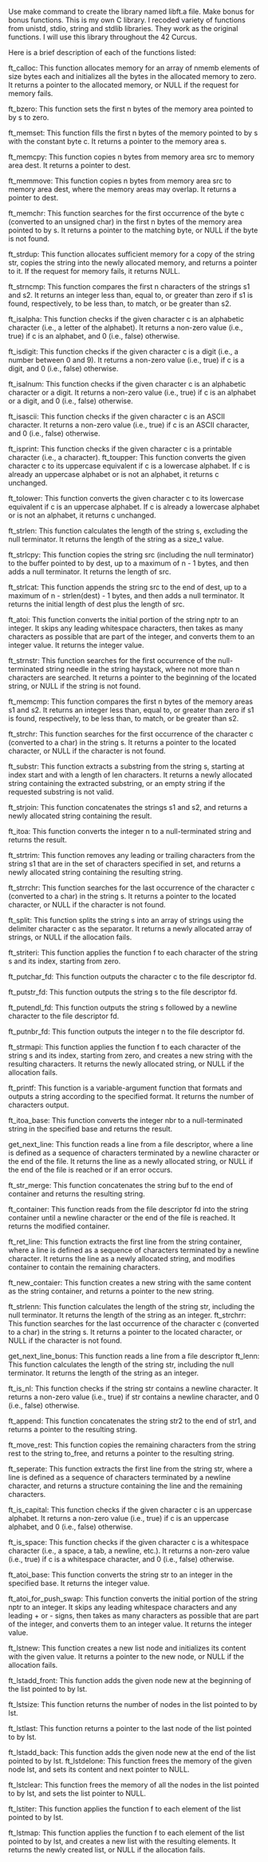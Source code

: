 Use make command to create the library named libft.a file. Make bonus for bonus functions. This is my own C library. I recoded variety of functions from unistd, stdio, string and stdlib libraries. They work as the original functions. I will use this library throughout the 42 Curcus. 

Here is a brief description of each of the functions listed:

ft_calloc: This function allocates memory for an array of nmemb elements of size bytes each and initializes all the bytes in the allocated memory to zero. It returns a pointer to the allocated memory, or NULL if the request for memory fails.

ft_bzero: This function sets the first n bytes of the memory area pointed to by s to zero.

ft_memset: This function fills the first n bytes of the memory pointed to by s with the constant byte c. It returns a pointer to the memory area s.

ft_memcpy: This function copies n bytes from memory area src to memory area dest. It returns a pointer to dest.

ft_memmove: This function copies n bytes from memory area src to memory area dest, where the memory areas may overlap. It returns a pointer to dest.

ft_memchr: This function searches for the first occurrence of the byte c (converted to an unsigned char) in the first n bytes of the memory area pointed to by s. It returns a pointer to the matching byte, or NULL if the byte is not found.

ft_strdup: This function allocates sufficient memory for a copy of the string str, copies the string into the newly allocated memory, and returns a pointer to it. If the request for memory fails, it returns NULL.

ft_strncmp: This function compares the first n characters of the strings s1 and s2. It returns an integer less than, equal to, or greater than zero if s1 is found, respectively, to be less than, to match, or be greater than s2.

ft_isalpha: This function checks if the given character c is an alphabetic character (i.e., a letter of the alphabet). It returns a non-zero value (i.e., true) if c is an alphabet, and 0 (i.e., false) otherwise.

ft_isdigit: This function checks if the given character c is a digit (i.e., a number between 0 and 9). It returns a non-zero value (i.e., true) if c is a digit, and 0 (i.e., false) otherwise.

ft_isalnum: This function checks if the given character c is an alphabetic character or a digit. It returns a non-zero value (i.e., true) if c is an alphabet or a digit, and 0 (i.e., false) otherwise.

ft_isascii: This function checks if the given character c is an ASCII character. It returns a non-zero value (i.e., true) if c is an ASCII character, and 0 (i.e., false) otherwise.

ft_isprint: This function checks if the given character c is a printable character (i.e., a character).
ft_toupper: This function converts the given character c to its uppercase equivalent if c is a lowercase alphabet. If c is already an uppercase alphabet or is not an alphabet, it returns c unchanged.

ft_tolower: This function converts the given character c to its lowercase equivalent if c is an uppercase alphabet. If c is already a lowercase alphabet or is not an alphabet, it returns c unchanged.

ft_strlen: This function calculates the length of the string s, excluding the null terminator. It returns the length of the string as a size_t value.

ft_strlcpy: This function copies the string src (including the null terminator) to the buffer pointed to by dest, up to a maximum of n - 1 bytes, and then adds a null terminator. It returns the length of src.

ft_strlcat: This function appends the string src to the end of dest, up to a maximum of n - strlen(dest) - 1 bytes, and then adds a null terminator. It returns the initial length of dest plus the length of src.

ft_atoi: This function converts the initial portion of the string nptr to an integer. It skips any leading whitespace characters, then takes as many characters as possible that are part of the integer, and converts them to an integer value. It returns the integer value.

ft_strnstr: This function searches for the first occurrence of the null-terminated string needle in the string haystack, where not more than n characters are searched. It returns a pointer to the beginning of the located string, or NULL if the string is not found.

ft_memcmp: This function compares the first n bytes of the memory areas s1 and s2. It returns an integer less than, equal to, or greater than zero if s1 is found, respectively, to be less than, to match, or be greater than s2.

ft_strchr: This function searches for the first occurrence of the character c (converted to a char) in the string s. It returns a pointer to the located character, or NULL if the character is not found.

ft_substr: This function extracts a substring from the string s, starting at index start and with a length of len characters. It returns a newly allocated string containing the extracted substring, or an empty string if the requested substring is not valid.

ft_strjoin: This function concatenates the strings s1 and s2, and returns a newly allocated string containing the result.

ft_itoa: This function converts the integer n to a null-terminated string and returns the result.

ft_strtrim: This function removes any leading or trailing characters from the string s1 that are in the set of characters specified in set, and returns a newly allocated string containing the resulting string.

ft_strrchr: This function searches for the last occurrence of the character c (converted to a char) in the string s. It returns a pointer to the located character, or NULL if the character is not found.

ft_split: This function splits the string s into an array of strings using the delimiter character c as the separator. It returns a newly allocated array of strings, or NULL if the allocation fails.

ft_striteri: This function applies the function f to each character of the string s and its index, starting from zero.

ft_putchar_fd: This function outputs the character c to the file descriptor fd.

ft_putstr_fd: This function outputs the string s to the file descriptor fd.

ft_putendl_fd: This function outputs the string s followed by a newline character to the file descriptor fd.

ft_putnbr_fd: This function outputs the integer n to the file descriptor fd.

ft_strmapi: This function applies the function f to each character of the string s and its index, starting from zero, and creates a new string with the resulting characters. It returns the newly allocated string, or NULL if the allocation fails.

ft_printf: This function is a variable-argument function that formats and outputs a string according to the specified format. It returns the number of characters output.

ft_itoa_base: This function converts the integer nbr to a null-terminated string in the specified base and returns the result.

get_next_line: This function reads a line from a file descriptor, where a line is defined as a sequence of characters terminated by a newline character or the end of the file. It returns the line as a newly allocated string, or NULL if the end of the file is reached or if an error occurs.

ft_str_merge: This function concatenates the string buf to the end of container and returns the resulting string.

ft_container: This function reads from the file descriptor fd into the string container until a newline character or the end of the file is reached. It returns the modified container.

ft_ret_line: This function extracts the first line from the string container, where a line is defined as a sequence of characters terminated by a newline character. It returns the line as a newly allocated string, and modifies container to contain the remaining characters.

ft_new_contaier: This function creates a new string with the same content as the string container, and returns a pointer to the new string.

ft_strlenn: This function calculates the length of the string str, including the null terminator. It returns the length of the string as an integer.
ft_strchrr: This function searches for the last occurrence of the character c (converted to a char) in the string s. It returns a pointer to the located character, or NULL if the character is not found.

get_next_line_bonus: This function reads a line from a file descriptor
ft_lenn: This function calculates the length of the string str, including the null terminator. It returns the length of the string as an integer.

ft_is_nl: This function checks if the string str contains a newline character. It returns a non-zero value (i.e., true) if str contains a newline character, and 0 (i.e., false) otherwise.

ft_append: This function concatenates the string str2 to the end of str1, and returns a pointer to the resulting string.

ft_move_rest: This function copies the remaining characters from the string rest to the string to_free, and returns a pointer to the resulting string.

ft_seperate: This function extracts the first line from the string str, where a line is defined as a sequence of characters terminated by a newline character, and returns a structure containing the line and the remaining characters.

ft_is_capital: This function checks if the given character c is an uppercase alphabet. It returns a non-zero value (i.e., true) if c is an uppercase alphabet, and 0 (i.e., false) otherwise.

ft_is_space: This function checks if the given character c is a whitespace character (i.e., a space, a tab, a newline, etc.). It returns a non-zero value (i.e., true) if c is a whitespace character, and 0 (i.e., false) otherwise.

ft_atoi_base: This function converts the string str to an integer in the specified base. It returns the integer value.

ft_atoi_for_push_swap: This function converts the initial portion of the string nptr to an integer. It skips any leading whitespace characters and any leading + or - signs, then takes as many characters as possible that are part of the integer, and converts them to an integer value. It returns the integer value.

ft_lstnew: This function creates a new list node and initializes its content with the given value. It returns a pointer to the new node, or NULL if the allocation fails.

ft_lstadd_front: This function adds the given node new at the beginning of the list pointed to by lst.

ft_lstsize: This function returns the number of nodes in the list pointed to by lst.

ft_lstlast: This function returns a pointer to the last node of the list pointed to by lst.

ft_lstadd_back: This function adds the given node new at the end of the list pointed to by lst.
ft_lstdelone: This function frees the memory of the given node lst, and sets its content and next pointer to NULL.

ft_lstclear: This function frees the memory of all the nodes in the list pointed to by lst, and sets the list pointer to NULL.

ft_lstiter: This function applies the function f to each element of the list pointed to by lst.

ft_lstmap: This function applies the function f to each element of the list pointed to by lst, and creates a new list with the resulting elements. It returns the newly created list, or NULL if the allocation fails.
